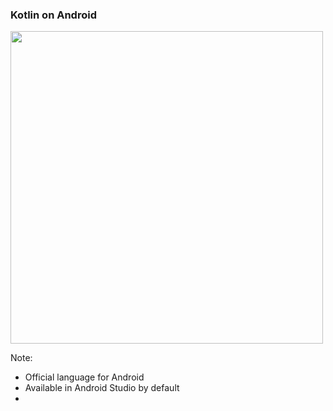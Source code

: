 ### Kotlin on Android

<img src="img/android-and-kotlin.png" height="500" />

Note:
+ Official language for Android
+ Available in Android Studio by default
+ 